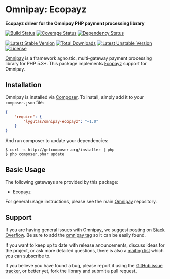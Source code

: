 # Omnipay: Ecopayz

**Ecopayz driver for the Omnipay PHP payment processing library**

[![Build Status](https://travis-ci.org/lygutas/omnipay-ecopayz.png?branch=master)](https://travis-ci.org/lygutas/omnipay-ecopayz)
[![Coverage Status](https://coveralls.io/repos/lygutas/omnipay-ecopayz/badge.svg?branch=master&service=github)](https://coveralls.io/github/lygutas/omnipay-ecopayz?branch=master)
[![Dependency Status](https://www.versioneye.com/user/projects/54366b4be993e89c45000137/badge.png)](https://www.versioneye.com/user/projects/54366b4be993e89c45000137)

[![Latest Stable Version](https://poser.pugx.org/lygutas/omnipay-ecopayz/v/stable.png)](https://packagist.org/packages/lygutas/omnipay-ecopayz)
[![Total Downloads](https://poser.pugx.org/lygutas/omnipay-ecopayz/downloads.png)](https://packagist.org/packages/lygutas/omnipay-ecopayz)
[![Latest Unstable Version](https://poser.pugx.org/lygutas/omnipay-ecopayz/v/unstable.png)](https://packagist.org/packages/lygutas/omnipay-ecopayz)
[![License](https://poser.pugx.org/lygutas/omnipay-ecopayz/license.png)](https://packagist.org/packages/lygutas/omnipay-ecopayz)

[Omnipay](https://github.com/omnipay/omnipay) is a framework agnostic, multi-gateway payment
processing library for PHP 5.3+. This package implements [Ecopayz](http://www.ecopayz.com) support for Omnipay.

## Installation

Omnipay is installed via [Composer](http://getcomposer.org/). To install, simply add it
to your `composer.json` file:

```json
{
    "require": {
        "lygutas/omnipay-ecopayz": "~1.0"
    }
}
```

And run composer to update your dependencies:

    $ curl -s http://getcomposer.org/installer | php
    $ php composer.phar update

## Basic Usage

The following gateways are provided by this package:

* Ecopayz

For general usage instructions, please see the main [Omnipay](https://github.com/omnipay/omnipay)
repository.

## Support

If you are having general issues with Omnipay, we suggest posting on
[Stack Overflow](http://stackoverflow.com/). Be sure to add the
[omnipay tag](http://stackoverflow.com/questions/tagged/omnipay) so it can be easily found.

If you want to keep up to date with release anouncements, discuss ideas for the project,
or ask more detailed questions, there is also a [mailing list](https://groups.google.com/forum/#!forum/omnipay) which
you can subscribe to.

If you believe you have found a bug, please report it using the [GitHub issue tracker](https://github.com/lygutas/omnipay-ecopayz/issues),
or better yet, fork the library and submit a pull request.
